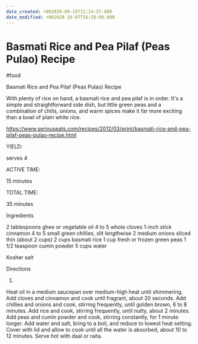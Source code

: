 ```yaml
---
date_created: +002020-09-15T11:24:57.000
date_modified: +002020-10-07T16:26:00.000
---
```


# Basmati Rice and Pea Pilaf (Peas Pulao) Recipe

#food

Basmati Rice and Pea Pilaf (Peas Pulao) Recipe

With plenty of rice on hand, a basmati rice and pea pilaf is in order. It's a simple and straightforward side dish, but little green peas and a combination of chilis, onions, and warm spices make it far more exciting than a bowl of plain white rice.

https://www.seriouseats.com/recipes/2012/03/print/basmati-rice-and-pea-pilaf-peas-pulao-recipe.html

YIELD:

serves 4

ACTIVE TIME:

15 minutes

TOTAL TIME:

35 minutes

Ingredients

2 tablespoons ghee or vegetable oil
4 to 5 whole cloves
1-inch stick cinnamon
4 to 5 small green chillies, slit lengthwise
2 medium onions sliced thin (about 2 cups)
2 cups basmati rice
1 cup fresh or frozen green peas
1 1/2 teaspoon cumin powder
5 cups water

Kosher salt

Directions

1.

Heat oil in a medium saucepan over medium-high heat until shimmering. Add cloves and cinnamon and cook until fragrant, about 20 seconds. Add chillies and onions and cook, stirring frequently, until golden brown, 6 to 8 minutes. Add rice and cook, stirring frequently, until nutty, about 2 minutes. Add peas and cumin powder and cook, stirring constantly, for 1 minute longer. Add water and salt, bring to a boil, and reduce to lowest heat setting. Cover with lid and allow to cook until all the water is absorbed, about 10 to 12 minutes. Serve hot with daal or raita.

